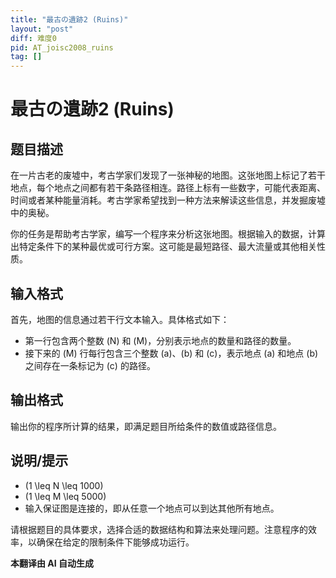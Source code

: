 ```yaml
---
title: "最古の遺跡2 (Ruins)"
layout: "post"
diff: 难度0
pid: AT_joisc2008_ruins
tag: []
---
```


# 最古の遺跡2 (Ruins)

## 题目描述

在一片古老的废墟中，考古学家们发现了一张神秘的地图。这张地图上标记了若干地点，每个地点之间都有若干条路径相连。路径上标有一些数字，可能代表距离、时间或者某种能量消耗。考古学家希望找到一种方法来解读这些信息，并发掘废墟中的奥秘。

你的任务是帮助考古学家，编写一个程序来分析这张地图。根据输入的数据，计算出特定条件下的某种最优或可行方案。这可能是最短路径、最大流量或其他相关性质。

## 输入格式

首先，地图的信息通过若干行文本输入。具体格式如下：

- 第一行包含两个整数 \(N\) 和 \(M\)，分别表示地点的数量和路径的数量。
- 接下来的 \(M\) 行每行包含三个整数 \(a\)、\(b\) 和 \(c\)，表示地点 \(a\) 和地点 \(b\) 之间存在一条标记为 \(c\) 的路径。

## 输出格式

输出你的程序所计算的结果，即满足题目所给条件的数值或路径信息。

## 说明/提示

- \(1 \leq N \leq 1000\)
- \(1 \leq M \leq 5000\)
- 输入保证图是连接的，即从任意一个地点可以到达其他所有地点。

请根据题目的具体要求，选择合适的数据结构和算法来处理问题。注意程序的效率，以确保在给定的限制条件下能够成功运行。

 **本翻译由 AI 自动生成**

